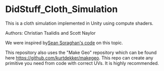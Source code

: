 # DidStuff_Cloth_Simulation

This is a cloth simulation implemented in Unity using compute shaders.

Authors: Christian Tsalidis and Scott Naylor

We were inspired by[Sean Soraghan's code](https://github.com/SeanSoraghan/UnityMassSpringSystem) on this topic.

This repository also uses the "Make Geo" repository which can be found here https://github.com/kurtdekker/makegeo. This repo can create any primitive you need from code with correct UVs. It is highly recommended.

